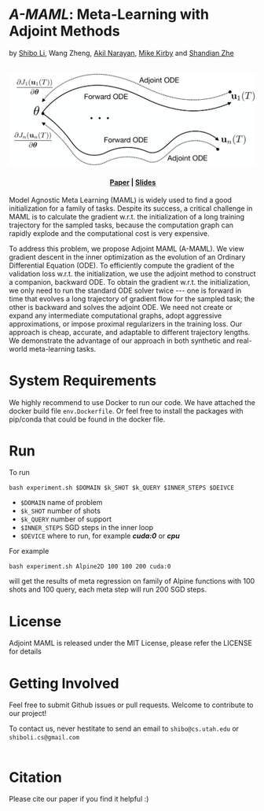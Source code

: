# *A-MAML*: Meta-Learning with Adjoint Methods

by [Shibo Li](https://imshibo.com), Wang Zheng, [Akil Narayan](http://www.sci.utah.edu/~akil/), [Mike Kirby](https://www.cs.utah.edu/~kirby/) and [Shandian Zhe](https://www.cs.utah.edu/~zhe/)

<p align="center">
    <br>
    <img src="images/amaml-idea-trim.png" width="800" />
    <br>
<p>

<h4 align="center">
    <p>
        <a href="https://arxiv.org/abs/2110.08432">Paper</a> |
        <a href="https://github.com/shib0li/Adjoint-MAML/blob/main/images/amaml-slides.pdf">Slides</a> 
<!--         <a href="https://github.com/shib0li/Infinite-Fidelity-Coregionalization/blob/main/images/poster.pdf">Poster</a>  -->
    <p>
</h4>


Model Agnostic Meta Learning (MAML) is widely used to find a good initialization for a family of tasks. Despite its success, a critical challenge in MAML is to calculate the gradient w.r.t. the initialization of a long training trajectory for the sampled tasks, because the computation graph can rapidly explode and the computational cost is very expensive. 

To address this problem, we propose Adjoint MAML (A-MAML). We view gradient descent in the inner optimization as the evolution of an Ordinary Differential Equation (ODE). To efficiently compute the gradient of the validation loss w.r.t. the initialization, we use the adjoint method to construct a companion, backward ODE. To obtain the gradient w.r.t. the initialization, we only need to run the standard ODE solver twice --- one is forward in time that evolves a long trajectory of gradient flow for the sampled task; the other is backward and solves the adjoint ODE. We need not create or expand any intermediate computational graphs, adopt aggressive approximations, or impose proximal regularizers in the training loss.  Our approach is cheap, accurate, and adaptable to different trajectory lengths. We demonstrate  the advantage of our approach in both synthetic and real-world meta-learning tasks. 


# System Requirements

We highly recommend to use Docker to run our code. We have attached the docker build file `env.Dockerfile`. Or feel free to install the packages with pip/conda that could be found in the docker file.


# Run

To run 

```
bash experiment.sh $DOMAIN $k_SHOT $k_QUERY $INNER_STEPS $DEIVCE 
```

* `$DOMAIN` name of problem
* `$k_SHOT` number of shots
* `$k_QUERY` number of support
* `$INNER_STEPS` SGD steps in the inner loop
* `$DEVICE` where to run, for example ***cuda:0*** or ***cpu***

For example

```
bash experiment.sh Alpine2D 100 100 200 cuda:0 
```
will get the results of meta regression on family of Alpine functions with 100 shots and 100 query, each meta step will run 200 SGD steps.


# License

Adjoint MAML is released under the MIT License, please refer the LICENSE for details

# Getting Involved
Feel free to submit Github issues or pull requests. Welcome to contribute to our project!

To contact us, never hestitate to send an email to `shibo@cs.utah.edu` or `shiboli.cs@gmail.com` 
<br></br>


# Citation
Please cite our paper if you find it helpful :)


<br></br>
